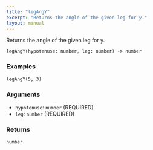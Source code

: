 ```yaml
---
title: "legAngY"
excerpt: "Returns the angle of the given leg for y."
layout: manual
---
```


Returns the angle of the given leg for y.



```
legAngY(hypotenuse: number, leg: number) -> number
```

### Examples

```kcl
legAngY(5, 3)
```

### Arguments

* `hypotenuse`: `number` (REQUIRED)
* `leg`: `number` (REQUIRED)

### Returns

`number`



